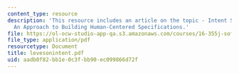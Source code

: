 ```yaml
---
content_type: resource
description: 'This resource includes an article on the topic - Intent Specifications:
  An Approach to Building Human-Centered Specifications.'
file: https://ol-ocw-studio-app-qa.s3.amazonaws.com/courses/16-355j-software-engineering-concepts-fall-2005/aadb0f82bb1e0c3fbb90ec099866d72f_levesonintent.pdf
file_type: application/pdf
resourcetype: Document
title: levesonintent.pdf
uid: aadb0f82-bb1e-0c3f-bb90-ec099866d72f
---
```

